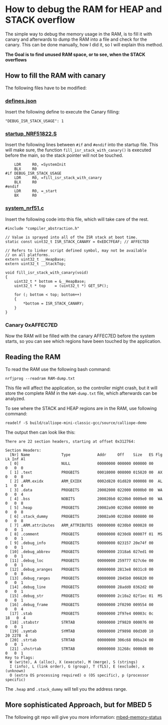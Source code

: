 # How to debug the RAM for HEAP and STACK overflow

The simple way to debug the memory usage in the RAM, is to fill it with canary 
and afterwards to dump the RAM into a file and check for the canary. 
This can be done manually, how I did it, so I will explain this method.

**The Goal is to find unused RAM space, or to see, when the STACK overflows**

## How to fill the RAM with canary

The following files have to be modified:

### [defines.json](defines.json)
Insert the following define to execute the Canary filling:
```[bash]
"DEBUG_ISR_STACK_USAGE": 1
```

### [startup_NRF51822.S](yotta_modules/mbed-classic/targets/cmsis/TARGET_NORDIC/TARGET_MCU_NRF51822/TOOLCHAIN_GCC_ARM/startup_NRF51822.S) 

Insert the following lines between `#if` and `#endif` into the startup file.
This will make sure, the function `fill_isr_stack_with_canary()` 
is executed before the main, so the stack pointer will not be touched.

```[bash]
    LDR     R0, =SystemInit
    BLX     R0
#if DEBUG_ISR_STACK_USAGE
    LDR     R0, =fill_isr_stack_with_canary
    BLX     R0
#endif
    LDR     R0, =_start
    BX      R0
```

### [system_nrf51.c](yotta_modules/mbed-classic/targets/cmsis/TARGET_NORDIC/TARGET_MCU_NRF51822/system_nrf51.c)

Insert the following code into this file, which will take care of the rest.

```[bash]
#include "compiler_abstraction.h"

// Value is sprayed into all of the ISR stack at boot time.
static const uint32_t ISR_STACK_CANARY = 0xEDC7FEAF; // AFFECTED

// Refers to linker script defined symbol, may not be available
// on all platforms.
extern uint32_t __HeapBase;
extern uint32_t __StackTop;

void fill_isr_stack_with_canary(void)
{
    uint32_t * bottom = &__HeapBase;
    uint32_t * top    = (uint32_t *) GET_SP();

    for (; bottom < top; bottom++)
    {
        *bottom = ISR_STACK_CANARY;
    }
}

```


### Canary 0xAFFEC7ED

Now the RAM will be filled with the canary AFFEC7ED before the system starts, so you can see
which regions have been touched by the application.

## Reading the RAM

To read the RAM use the following bash command:
```[bash]
nrfjprog --readram RAM-dump.txt
```
This file will affect the application, so the controller might crash, 
but it will store the complete RAM in the `RAM-dump.txt` file, which afterwards can be analyzed.

To see where the STACK and HEAP regions are in the RAM, use following command:
```[bash] 
readelf -S build/calliope-mini-classic-gcc/source/calliope-demo
```

The output then can look like this:
```[bash]
There are 22 section headers, starting at offset 0x312764:

Section Headers:
  [Nr] Name              Type            Addr     Off    Size   ES Flg Lk Inf Al
  [ 0]                   NULL            00000000 000000 000000 00      0   0  0
  [ 1] .text             PROGBITS        00018000 008000 015820 00  AX  0   0  8
  [ 2] .ARM.exidx        ARM_EXIDX       0002d820 01d820 000008 00  AL  1   0  4
  [ 3] .data             PROGBITS        20002000 022000 0000b0 00  WA  0   0  4
  [ 4] .bss              NOBITS          200020b0 0220b0 0009e0 00  WA  0   0  8
  [ 5] .heap             PROGBITS        20002a90 0220b0 000800 00      0   0  8
  [ 6] .stack_dummy      PROGBITS        20002a90 0228b0 000800 00      0   0  8
  [ 7] .ARM.attributes   ARM_ATTRIBUTES  00000000 0230b0 000028 00      0   0  1
  [ 8] .comment          PROGBITS        00000000 0230d8 00007f 01  MS  0   0  1
  [ 9] .debug_info       PROGBITS        00000000 023157 20e74f 00      0   0  1
  [10] .debug_abbrev     PROGBITS        00000000 2318a6 027ed1 00      0   0  1
  [11] .debug_loc        PROGBITS        00000000 259777 027c6e 00      0   0  1
  [12] .debug_aranges    PROGBITS        00000000 2813e8 0031c8 00      0   0  8
  [13] .debug_ranges     PROGBITS        00000000 2845b0 006820 00      0   0  1
  [14] .debug_line       PROGBITS        00000000 28add0 0362d2 00      0   0  1
  [15] .debug_str        PROGBITS        00000000 2c10a2 02f1ec 01  MS  0   0  1
  [16] .debug_frame      PROGBITS        00000000 2f0290 009554 00      0   0  4
  [17] .stab             PROGBITS        00000000 2f97e4 00003c 0c     18   0  4
  [18] .stabstr          STRTAB          00000000 2f9820 000076 00      0   0  1
  [19] .symtab           SYMTAB          00000000 2f9898 00d3d0 10     20 2278  4
  [20] .strtab           STRTAB          00000000 306c68 00ba24 00      0   0  1
  [21] .shstrtab         STRTAB          00000000 31268c 0000d8 00      0   0  1
Key to Flags:
  W (write), A (alloc), X (execute), M (merge), S (strings)
  I (info), L (link order), G (group), T (TLS), E (exclude), x (unknown)
  O (extra OS processing required) o (OS specific), p (processor specific)
```

The `.heap` and `.stack_dummy` will tell you the address range.
 
 
## More sophisticated Approach, but for MBED 5 

The following git repo will give you more information:
[mbed-memory-status](https://github.com/nuket/mbed-memory-status) 